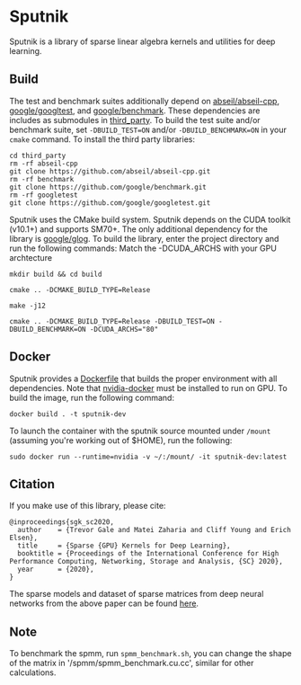 # Sputnik

Sputnik is a library of sparse linear algebra kernels and utilities for deep learning.

## Build

The test and benchmark suites additionally depend on [abseil/abseil-cpp](https://github.com/abseil/abseil-cpp), [google/googltest](https://github.com/google/googletest), and [google/benchmark](https://github.com/google/benchmark). These dependencies are includes as submodules in [third_party](https://github.com/google-research/sputnik/tree/os-build/third_party). To build the test suite and/or benchmark suite, set `-DBUILD_TEST=ON` and/or `-DBUILD_BENCHMARK=ON` in your `cmake` command.
To install the third party libraries: 
```
cd third_party
rm -rf abseil-cpp
git clone https://github.com/abseil/abseil-cpp.git
rm -rf benchmark
git clone https://github.com/google/benchmark.git
rm -rf googletest
git clone https://github.com/google/googletest.git
```

Sputnik uses the CMake build system. Sputnik depends on the CUDA toolkit (v10.1+) and supports SM70+. The only additional dependency for the library is [google/glog](https://github.com/google/glog). To build the library, enter the project directory and run the following commands:
Match the -DCUDA_ARCHS with your GPU archtecture

`mkdir build && cd build`

`cmake .. -DCMAKE_BUILD_TYPE=Release`

`make -j12`

`cmake .. -DCMAKE_BUILD_TYPE=Release -DBUILD_TEST=ON -DBUILD_BENCHMARK=ON -DCUDA_ARCHS="80"`

## Docker

Sputnik provides a [Dockerfile](https://github.com/google-research/sputnik/blob/os-build/Dockerfile) that builds the proper environment with all dependencies. Note that [nvidia-docker](https://github.com/NVIDIA/nvidia-docker) must be installed to run on GPU. To build the image, run the following command:

`docker build . -t sputnik-dev`

To launch the container with the sputnik source mounted under `/mount` (assuming you're working out of $HOME), run the following:

`sudo docker run --runtime=nvidia -v ~/:/mount/ -it sputnik-dev:latest`

## Citation

If you make use of this library, please cite:

```
@inproceedings{sgk_sc2020,
  author    = {Trevor Gale and Matei Zaharia and Cliff Young and Erich Elsen},
  title     = {Sparse {GPU} Kernels for Deep Learning},
  booktitle = {Proceedings of the International Conference for High Performance Computing, Networking, Storage and Analysis, {SC} 2020},
  year      = {2020},
}
```

The sparse models and dataset of sparse matrices from deep neural networks from the above paper can be found [here](https://github.com/google-research/google-research/tree/master/sgk).

## Note 
To benchmark the spmm, run `spmm_benchmark.sh`, you can change the shape of the matrix in '/spmm/spmm_benchmark.cu.cc', similar for other calculations.

